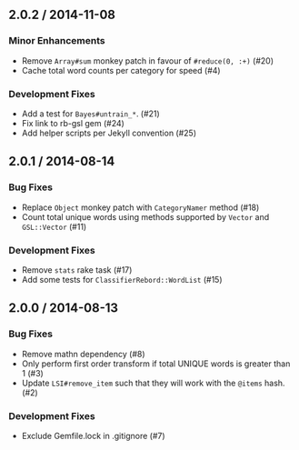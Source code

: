 ## 2.0.2 / 2014-11-08

### Minor Enhancements

  * Remove `Array#sum` monkey patch in favour of `#reduce(0, :+)` (#20)
  * Cache total word counts per category for speed (#4)

### Development Fixes

  * Add a test for `Bayes#untrain_*`. (#21)
  * Fix link to rb-gsl gem (#24)
  * Add helper scripts per Jekyll convention (#25)

## 2.0.1 / 2014-08-14

### Bug Fixes

  * Replace `Object` monkey patch with `CategoryNamer` method (#18)
  * Count total unique words using methods supported by `Vector` and `GSL::Vector` (#11)

### Development Fixes

  * Remove `stats` rake task (#17)
  * Add some tests for `ClassifierRebord::WordList` (#15)

## 2.0.0 / 2014-08-13

### Bug Fixes

  * Remove mathn dependency (#8)
  * Only perform first order transform if total UNIQUE words is greater than 1 (#3)
  * Update `LSI#remove_item` such that they will work with the `@items` hash. (#2)

### Development Fixes

  * Exclude Gemfile.lock in .gitignore (#7)
